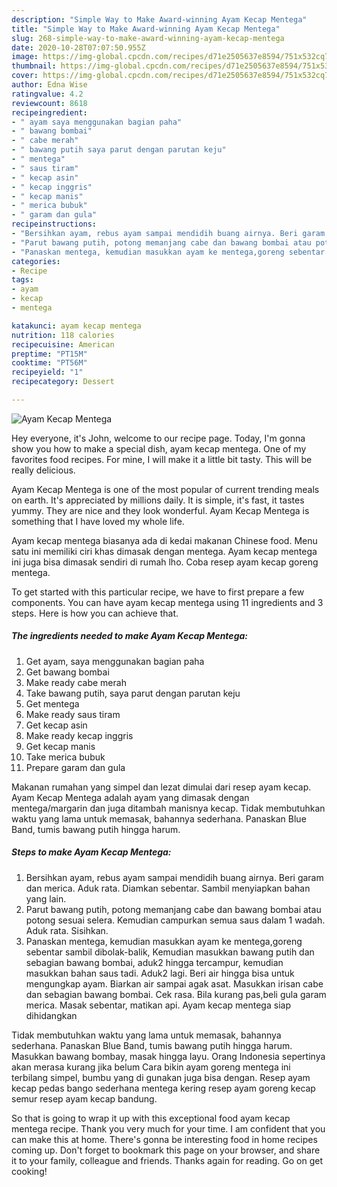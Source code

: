 ```yaml
---
description: "Simple Way to Make Award-winning Ayam Kecap Mentega"
title: "Simple Way to Make Award-winning Ayam Kecap Mentega"
slug: 268-simple-way-to-make-award-winning-ayam-kecap-mentega
date: 2020-10-28T07:07:50.955Z
image: https://img-global.cpcdn.com/recipes/d71e2505637e8594/751x532cq70/ayam-kecap-mentega-foto-resep-utama.jpg
thumbnail: https://img-global.cpcdn.com/recipes/d71e2505637e8594/751x532cq70/ayam-kecap-mentega-foto-resep-utama.jpg
cover: https://img-global.cpcdn.com/recipes/d71e2505637e8594/751x532cq70/ayam-kecap-mentega-foto-resep-utama.jpg
author: Edna Wise
ratingvalue: 4.2
reviewcount: 8618
recipeingredient:
- " ayam saya menggunakan bagian paha"
- " bawang bombai"
- " cabe merah"
- " bawang putih saya parut dengan parutan keju"
- " mentega"
- " saus tiram"
- " kecap asin"
- " kecap inggris"
- " kecap manis"
- " merica bubuk"
- " garam dan gula"
recipeinstructions:
- "Bersihkan ayam, rebus ayam sampai mendidih buang airnya. Beri garam dan merica. Aduk rata. Diamkan sebentar. Sambil menyiapkan bahan yang lain."
- "Parut bawang putih, potong memanjang cabe dan bawang bombai atau potong sesuai selera. Kemudian campurkan semua saus dalam 1 wadah. Aduk rata. Sisihkan."
- "Panaskan mentega, kemudian masukkan ayam ke mentega,goreng sebentar sambil dibolak-balik, Kemudian masukkan bawang putih dan sebagian bawang bombai, aduk2 hingga tercampur, kemudian masukkan bahan saus tadi. Aduk2 lagi. Beri air hingga bisa untuk mengungkap ayam. Biarkan air sampai agak asat. Masukkan irisan cabe dan sebagian bawang bombai. Cek rasa. Bila kurang pas,beli gula garam merica. Masak sebentar, matikan api. Ayam kecap mentega siap dihidangkan"
categories:
- Recipe
tags:
- ayam
- kecap
- mentega

katakunci: ayam kecap mentega 
nutrition: 118 calories
recipecuisine: American
preptime: "PT15M"
cooktime: "PT56M"
recipeyield: "1"
recipecategory: Dessert

---
```



![Ayam Kecap Mentega](https://img-global.cpcdn.com/recipes/d71e2505637e8594/751x532cq70/ayam-kecap-mentega-foto-resep-utama.jpg)

Hey everyone, it's John, welcome to our recipe page. Today, I'm gonna show you how to make a special dish, ayam kecap mentega. One of my favorites food recipes. For mine, I will make it a little bit tasty. This will be really delicious.

Ayam Kecap Mentega is one of the most popular of current trending meals on earth. It's appreciated by millions daily. It is simple, it's fast, it tastes yummy. They are nice and they look wonderful. Ayam Kecap Mentega is something that I have loved my whole life.

Ayam kecap mentega biasanya ada di kedai makanan Chinese food. Menu satu ini memiliki ciri khas dimasak dengan mentega. Ayam kecap mentega ini juga bisa dimasak sendiri di rumah lho. Coba resep ayam kecap goreng mentega.


To get started with this particular recipe, we have to first prepare a few components. You can have ayam kecap mentega using 11 ingredients and 3 steps. Here is how you can achieve that.

<!--inarticleads1-->

##### The ingredients needed to make Ayam Kecap Mentega:

1. Get  ayam, saya menggunakan bagian paha
1. Get  bawang bombai
1. Make ready  cabe merah
1. Take  bawang putih, saya parut dengan parutan keju
1. Get  mentega
1. Make ready  saus tiram
1. Get  kecap asin
1. Make ready  kecap inggris
1. Get  kecap manis
1. Take  merica bubuk
1. Prepare  garam dan gula


Makanan rumahan yang simpel dan lezat dimulai dari resep ayam kecap. Ayam Kecap Mentega adalah ayam yang dimasak dengan mentega/margarin dan juga ditambah manisnya kecap. Tidak membutuhkan waktu yang lama untuk memasak, bahannya sederhana. Panaskan Blue Band, tumis bawang putih hingga harum. 

<!--inarticleads2-->

##### Steps to make Ayam Kecap Mentega:

1. Bersihkan ayam, rebus ayam sampai mendidih buang airnya. Beri garam dan merica. Aduk rata. Diamkan sebentar. Sambil menyiapkan bahan yang lain.
1. Parut bawang putih, potong memanjang cabe dan bawang bombai atau potong sesuai selera. Kemudian campurkan semua saus dalam 1 wadah. Aduk rata. Sisihkan.
1. Panaskan mentega, kemudian masukkan ayam ke mentega,goreng sebentar sambil dibolak-balik, Kemudian masukkan bawang putih dan sebagian bawang bombai, aduk2 hingga tercampur, kemudian masukkan bahan saus tadi. Aduk2 lagi. Beri air hingga bisa untuk mengungkap ayam. Biarkan air sampai agak asat. Masukkan irisan cabe dan sebagian bawang bombai. Cek rasa. Bila kurang pas,beli gula garam merica. Masak sebentar, matikan api. Ayam kecap mentega siap dihidangkan


Tidak membutuhkan waktu yang lama untuk memasak, bahannya sederhana. Panaskan Blue Band, tumis bawang putih hingga harum. Masukkan bawang bombay, masak hingga layu. Orang Indonesia sepertinya akan merasa kurang jika belum Cara bikin ayam goreng mentega ini terbilang simpel, bumbu yang di gunakan juga bisa dengan. Resep ayam kecap pedas bango sederhana mentega kering resep ayam goreng kecap semur resep ayam kecap bandung. 

So that is going to wrap it up with this exceptional food ayam kecap mentega recipe. Thank you very much for your time. I am confident that you can make this at home. There's gonna be interesting food in home recipes coming up. Don't forget to bookmark this page on your browser, and share it to your family, colleague and friends. Thanks again for reading. Go on get cooking!
